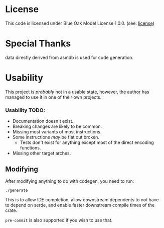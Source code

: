 # License
This code is licensed under Blue Oak Model License 1.0.0. (see: [license](LICENSE.md))

# Special Thanks
data directly derived from asmdb is used for code generation.

# Usability
This project is _probably_ not in a usable state, however, 
the author has managed to use it in one of their own projects.

### Usability TODO:
* Documentation doesn't exist.
* Breaking changes are likely to be common.
* Missing most variants of most instructions.
* Some instructions _may_ be flat out broken.
  * Tests don't exist for anything except most of the direct encoding functions.
* Missing other target arches.

## Modifying
After modifying anything to do with codegen, you need to run:
```shell script
./generate
```
This is to allow IDE completion, allow downstream dependents
to not have to depend on serde, and enable faster downstream
compile times of the crate.

`pre-commit` is also supported if you wish to use that.